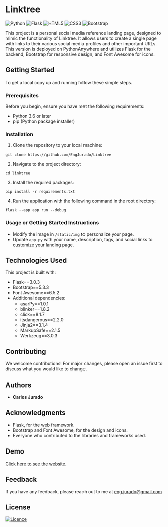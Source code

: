 # Linktree

![Python](https://img.shields.io/badge/python-3670A0?style=for-the-badge&logo=python&logoColor=ffdd54)
![Flask](https://img.shields.io/badge/flask-%23000.svg?style=for-the-badge&logo=flask&logoColor=white)
![HTML5](https://img.shields.io/badge/html5-%23E34F26.svg?style=for-the-badge&logo=html5&logoColor=white)
![CSS3](https://img.shields.io/badge/css3-%231572B6.svg?style=for-the-badge&logo=css3&logoColor=white)
![Bootstrap](https://img.shields.io/badge/bootstrap-%238511FA.svg?style=for-the-badge&logo=bootstrap&logoColor=white)


This project is a personal social media reference landing page, designed to mimic the functionality of Linktree. It allows users to create a single page with links to their various social media profiles and other important URLs. This version is deployed on PythonAnywhere and utilizes Flask for the backend, Bootstrap for responsive design, and Font Awesome for icons.

## Getting Started

To get a local copy up and running follow these simple steps.

### Prerequisites

Before you begin, ensure you have met the following requirements:
- Python 3.6 or later
- pip (Python package installer)

### Installation

1. Clone the repository to your local machine:
```
git clone https://github.com/EngJurado/Linktree
```
2. Navigate to the project directory:
```
cd linktree
```
3. Install the required packages:
```
pip install -r requirements.txt
```
4. Run the application with the following command in the root directory:
```
flask --app app run --debug
```

### Usage or Getting Started Instructions

- Modify the image in `/static/img` to personalize your page.
- Update `app.py` with your name, description, tags, and social links to customize your landing page.

## Technologies Used

This project is built with:
- Flask==3.0.3
- Bootstrap==5.3.3
- Font Awesome==6.5.2
- Additional dependencies:
  - asarPy==1.0.1
  - blinker==1.8.2
  - click==8.1.7
  - itsdangerous==2.2.0
  - Jinja2==3.1.4
  - MarkupSafe==2.1.5
  - Werkzeug==3.0.3

## Contributing

We welcome contributions! For major changes, please open an issue first to discuss what you would like to change.

## Authors

- **Carlos Jurado**

## Acknowledgments

- Flask, for the web framework.
- Bootstrap and Font Awesome, for the design and icons.
- Everyone who contributed to the libraries and frameworks used.

## Demo

[Click here to see the website.](http://engjurado.pythonanywhere.com/)

## Feedback

If you have any feedback, please reach out to me at eng.jurado@gmail.com

## License

[![Licence](https://img.shields.io/github/license/Ileriayo/markdown-badges?style=for-the-badge)](./LICENSE)
